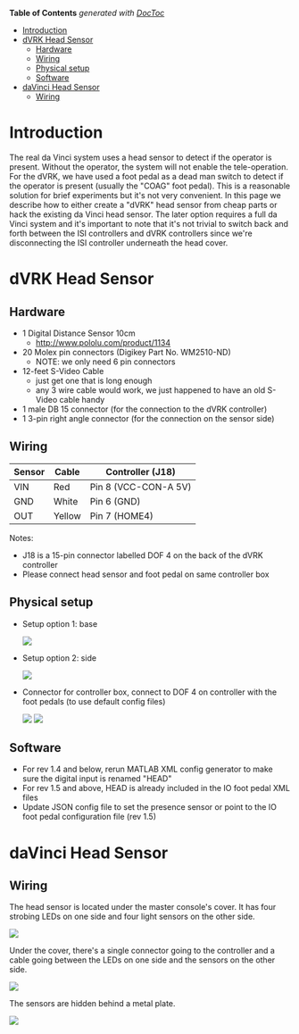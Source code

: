 <!-- START doctoc generated TOC please keep comment here to allow auto update -->
<!-- DON'T EDIT THIS SECTION, INSTEAD RE-RUN doctoc TO UPDATE -->
**Table of Contents**  *generated with [DocToc](http://doctoc.herokuapp.com/)*

- [Introduction](#introduction)
- [dVRK Head Sensor](#dvrk-head-sensor)
  - [Hardware](#hardware)
  - [Wiring](#wiring)
  - [Physical setup](#physical-setup)
  - [Software](#software)
- [daVinci Head Sensor](#davinci-head-sensor)
  - [Wiring](#wiring-1)

<!-- END doctoc generated TOC please keep comment here to allow auto update -->

# Introduction

The real da Vinci system uses a head sensor to detect if the operator is present.  Without the operator, the system will not enable the tele-operation.   For the dVRK, we have used a foot pedal as a dead man switch to detect if the operator is present (usually the "COAG" foot pedal).   This is a reasonable solution for brief experiments but it's not very convenient.   In this page we describe how to either create a "dVRK" head sensor from cheap parts or hack the existing da Vinci head sensor.  The later option requires a full da Vinci system and it's important to note that it's not trivial to switch back and forth between the ISI controllers and dVRK controllers since we're disconnecting the ISI controller underneath the head cover.

# dVRK Head Sensor 

## Hardware
 * 1 Digital Distance Sensor 10cm
   * http://www.pololu.com/product/1134
 * 20 Molex pin connectors (Digikey Part No. WM2510-ND) 
   * NOTE: we only need 6 pin connectors
 * 12-feet S-Video Cable 
    * just get one that is long enough
    * any 3 wire cable would work, we just happened to have an old S-Video cable handy 
 * 1 male DB 15 connector (for the connection to the dVRK controller)
 * 1 3-pin right angle connector (for the connection on the sensor side)

## Wiring

| Sensor | Cable | Controller (J18)     |
|--------|-------|----------------------|
| VIN    | Red   | Pin 8 (VCC-CON-A 5V) |
| GND    | White | Pin 6 (GND)          |
| OUT    |Yellow | Pin 7 (HOME4)        |

Notes:
* J18 is a 15-pin connector labelled DOF 4 on the back of the dVRK controller
* Please connect head sensor and foot pedal on same controller box

## Physical setup

* Setup option 1: base

  ![](/jhu-dvrk/sawIntuitiveResearchKit/wiki/assets/head/dvrk-head-sensor-base.jpg)

* Setup option 2: side

  ![](/jhu-dvrk/sawIntuitiveResearchKit/wiki/assets/head/dvrk-head-sensor-side.jpg)  

* Connector for controller box, connect to DOF 4 on controller with the foot pedals (to use default config files)

  ![](/jhu-dvrk/sawIntuitiveResearchKit/wiki/assets/head/dvrk-head-sensor-connector.jpg)
  ![](/jhu-dvrk/sawIntuitiveResearchKit/wiki/assets/head/dvrk-head-sensor-controller.jpg)

## Software
 * For rev 1.4 and below, rerun MATLAB XML config generator to make sure the digital input is renamed "HEAD"
 * For rev 1.5 and above, HEAD is already included in the IO foot pedal XML files
 * Update JSON config file to set the presence sensor or point to the IO foot pedal configuration file (rev 1.5)

# daVinci Head Sensor

## Wiring

The head sensor is located under the master console's cover.   It has four strobing LEDs on one side and four light sensors on the other side.

  ![](/jhu-dvrk/sawIntuitiveResearchKit/wiki/assets/head/daVinci-head-sensor.jpg)

Under the cover, there's a single connector going to the controller and a cable going between the LEDs on one side and the sensors on the other side.

  ![](/jhu-dvrk/sawIntuitiveResearchKit/wiki/assets/head/daVinci-head-sensor-cable.jpg)

The sensors are hidden behind a metal plate.

  ![](/jhu-dvrk/sawIntuitiveResearchKit/wiki/assets/head/daVinci-head-sensor-sensors.jpg)
